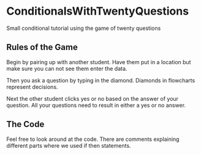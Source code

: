 # ConditionalsWithTwentyQuestions
Small conditional tutorial using the game of twenty questions

## Rules of the Game
Begin by pairing up with another student.  Have them put in a location but make sure you can not see them enter the data. 

Then you ask a question by typing in the diamond.  Diamonds in flowcharts represent decisions. 

Next the other student clicks yes or no based on the answer of your question.  All your questions need to result in either a yes or no answer. 

## The Code 

Feel free to look around at the code.  There are comments explaining different parts where we used if then statements. 
